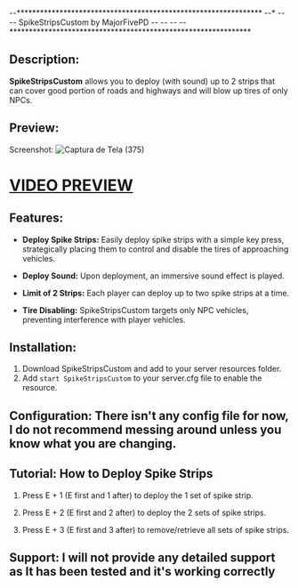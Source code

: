 --***************************************************************
--*                                                           *--
--*                SpikeStripsCustom by MajorFivePD          *--
--*                                                           *--
--***************************************************************
## Description:

**SpikeStripsCustom** allows you to deploy (with sound) up to 2 strips that can cover good portion of roads and highways and will blow up tires of only NPCs.

## Preview: 

Screenshot:
![Captura de Tela (375)](https://github.com/dsvipeer/SpikesStripsCustom/assets/112516086/0b566ed1-8817-44c1-be4c-6cce230b1021)

# **[VIDEO PREVIEW](https://www.youtube.com/watch?v=gltovNcpOGY)**

## Features:


- **Deploy Spike Strips:** Easily deploy spike strips with a simple key press, strategically placing them to control and disable the tires of approaching vehicles.

- **Deploy Sound:** Upon deployment, an immersive sound effect is played.

- **Limit of 2 Strips:** Each player can deploy up to two spike strips at a time.

- **Tire Disabling:** SpikeStripsCustom targets only NPC vehicles, preventing interference with player vehicles.

## Installation:

1. Download SpikeStripsCustom and add to your server resources folder.
2. Add `start SpikeStripsCustom` to your server.cfg file to enable the resource.

## Configuration: **There isn't any config file for now, I do not recommend messing around unless you know what you are changing.**

## Tutorial: **How to Deploy Spike Strips**

1. Press E + 1 (E first and 1 after) to deploy the 1 set of spike strip.

2. Press E + 2 (E first and 2 after) to deploy the 2 sets of spike strips.

3. Press E + 3 (E first and 3 after) to remove/retrieve all sets of spike strips.

## Support: **I will not provide any detailed support as It has been tested and it's working correctly**
